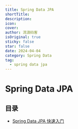 ```yaml
---
title: Spring Data JPA
shortTitle:
description:
icon:
cover:
author: 流浪码客
isOriginal: true
sticky: false
star: false
date: 2024-04-04
category: Spring Data
tag: 
  - spring data jpa
---
```


# Spring Data JPA

## 目录

* [Spring Data JPA 快速入门](/spring-data-jpa/jetbrains/getting-started)
